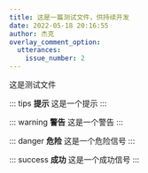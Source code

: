 ```yaml
---
title: 这是一篇测试文件，供持续开发
date: 2022-05-18 20:16:55
author: 杰克
overlay_comment_option:
  utterances:
    issue_number: 2
---
```


这是测试文件

::: tips
**提示**
这是一个提示
:::

::: warning
**警告**
这是一个警告
:::

::: danger
**危险**
这是一个危险信号
:::

::: success
**成功**
这是一个成功信号
:::
